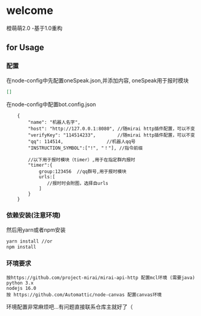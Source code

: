# welcome
橙萌萌2.0 -基于1.0重构

## for Usage
### 配置
在node-config中先配置oneSpeak.json,并添加内容,
oneSpeak用于报时模块
```json
[]
```
在node-config中配置bot.config.json
```
    {
        "name": "机器人名字",
        "host": "http://127.0.0.1:8080", //随mirai http插件配置，可以不变
        "verifyKey": "114514233",        //随mirai http插件配置，可以不变
        "qq": 114514,                //机器人qq号
        "INSTRUCTION_SYMBOL":["!", "！"], //指令前缀

        //以下用于报时模块（timer）,用于在指定群内报时
        "timer":{
            group:123456  //qq群号,用于报时模块
            urls:[          
               //报时时会附图，选择自urls
            ]
        }                    
    }
```
### 依赖安装(注意环境)
然后用yarn或者npm安装
```bash
yarn install //or
npm install 
```

### 环境要求
```
按https://github.com/project-mirai/mirai-api-http 配置mcl环境 (需要java)
python 3.x
nodejs 16.0
按 https://github.com/Automattic/node-canvas 配置canvas环境
```

环境配置非常麻烦吧...有问题直接联系仓库主就好了（
